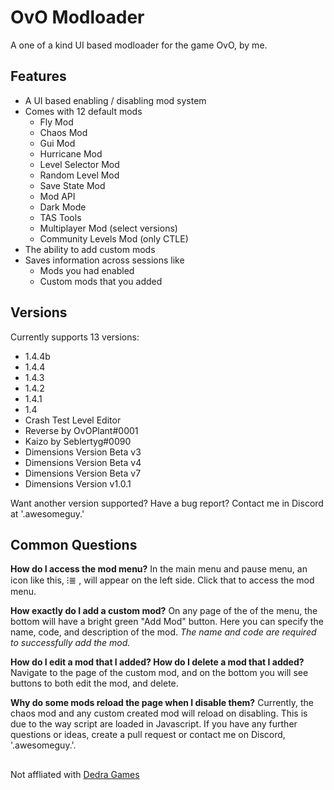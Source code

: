 # OvO Modloader

A one of a kind UI based modloader for the game OvO, by me.

## Features
- A UI based enabling / disabling mod system
- Comes with 12 default mods
	- Fly Mod
	- Chaos Mod
	- Gui Mod
	- Hurricane Mod
	- Level Selector Mod
	- Random Level Mod
	- Save State Mod
	- Mod API
	- Dark Mode
	- TAS Tools
	- Multiplayer Mod (select versions)
	- Community Levels Mod (only CTLE)
- The ability to add custom mods
- Saves information across sessions like
	- Mods you had enabled
	- Custom mods that you added

## Versions
Currently supports 13 versions:
- 1.4.4b
- 1.4.4
- 1.4.3
- 1.4.2
- 1.4.1
- 1.4
- Crash Test Level Editor
- Reverse by OvOPlant#0001
- Kaizo by Seblertyg#0090
- Dimensions Version Beta v3
- Dimensions Version Beta v4
- Dimensions Version Beta v7
- Dimensions Version v1.0.1



Want another version supported? Have a bug report? Contact me in Discord at '.awesomeguy.'


## Common Questions

**How do I access the mod menu?**
In the main menu and pause menu, an icon like this, ⁝≣ , will appear on the left side. Click that to access the mod menu.

**How exactly do I add a custom mod?**
On any page of the of the menu, the bottom will have a bright green "Add Mod" button. Here you can specify the name, code, and description of the mod. 
*The name and code are required to successfully add the mod.*

**How do I edit a mod that I added? 
How do I delete a mod that I added?**
Navigate to the page of the custom mod, and on the bottom you will see buttons to both edit the mod, and delete. 

**Why do some mods reload the page when I disable them?**
Currently, the chaos mod and any custom created mod will reload on disabling. This is due to the way script are loaded in Javascript. 
If you have any further questions or ideas, create a pull request or contact me on Discord, '.awesomeguy.'.
 ## 
 Not affliated with [Dedra Games](https://dedragames.com/)

